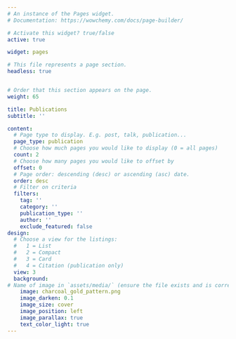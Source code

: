 ```yaml
---
# An instance of the Pages widget.
# Documentation: https://wowchemy.com/docs/page-builder/

# Activate this widget? true/false
active: true

widget: pages

# This file represents a page section.
headless: true


# Order that this section appears on the page.
weight: 65

title: Publications
subtitle: ''

content:
  # Page type to display. E.g. post, talk, publication...
  page_type: publication
  # Choose how much pages you would like to display (0 = all pages)
  count: 2
  # Choose how many pages you would like to offset by
  offset: 0
  # Page order: descending (desc) or ascending (asc) date.
  order: desc
  # Filter on criteria
  filters:
    tag: ''
    category: ''
    publication_type: ''
    author: ''
    exclude_featured: false
design:
  # Choose a view for the listings:
  #   1 = List
  #   2 = Compact
  #   3 = Card
  #   4 = Citation (publication only)
  view: 3
  background:
# Name of image in `assets/media/` (ensure the file exists and is correctly referenced)
    image: charcoal_gold_pattern.png
    image_darken: 0.1
    image_size: cover
    image_position: left
    image_parallax: true
    text_color_light: true
---
```

  
